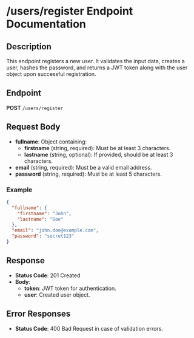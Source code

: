 # /users/register Endpoint Documentation

## Description
This endpoint registers a new user. It validates the input data, creates a user, hashes the password, and returns a JWT token along with the user object upon successful registration.

## Endpoint
**POST** `/users/register`

## Request Body
- **fullname**: Object containing:
  - **firstname** (string, required): Must be at least 3 characters.
  - **lastname** (string, optional): If provided, should be at least 3 characters.
- **email** (string, required): Must be a valid email address.
- **password** (string, required): Must be at least 5 characters.

### Example
```json
{
  "fullname": {
    "firstname": "John",
    "lastname": "Doe"
  },
  "email": "john.doe@example.com",
  "password": "secret123"
}
```

## Response
- **Status Code**: 201 Created
- **Body**:
  - **token**: JWT token for authentication.
  - **user**: Created user object.

## Error Responses
- **Status Code**: 400 Bad Request in case of validation errors.
